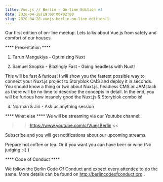 ```yaml
---
title: Vue.js // Berlin - On-line Edition #1
date: 2020-04-28T19:00:00+02:00
slug: 2020-04-28-vuejs-berlin-on-line-edition-1
---
```


Our first edition of on-line meetup. Lets talks about Vue.js from safety and comfort of our houses.

**** Presentation ****
1. Tarun Mangukiya - Optimizing Nuxt

2. Samuel Snopko - Blazingly Fast - Going headless with Nuxt!

This will be fast & furious! I will show you the fastest possible way to connect your Nuxt.js project to Storyblok CMS and deploy it in seconds. You should know a thing or two about Nuxt.js, headless CMS or JAMstack as there will be no time to describe the concepts in detail. In the end, you will be furious how insanely good the Nuxt.js & Storyblok combo is!

3. Norman & Jiri - Ask us anything session

**** What else ****
We will be streaming via our Youtube channel:

>> https://www.youtube.com/c/VuejsBerlin <<

Subscribe and you will get notifications about our upcoming streams.

Prepare hot coffee or tea. Or if you want you can have beer or wine (No judging ;-) )

**** Code of Conduct ****

We follow the Berlin Code Of Conduct and expect every attendee to do the same. More details can be found on http://berlincodeofconduct.org .

